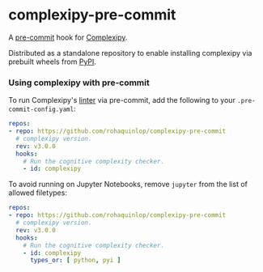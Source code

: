 # complexipy-pre-commit

A [pre-commit](https://pre-commit.com/) hook for [Complexipy](https://github.com/rohaquinlop/complexipy).

Distributed as a standalone repository to enable installing complexipy via prebuilt wheels from [PyPI](https://pypi.org/project/complexipy/).

### Using complexipy with pre-commit

To run Complexipy's [linter](https://github.com/rohaquinlop/complexipy) via pre-commit, add the following to your `.pre-commit-config.yaml`:

```yaml
repos:
- repo: https://github.com/rohaquinlop/complexipy-pre-commit
  # complexipy version.
  rev: v3.0.0
  hooks:
    # Run the cognitive complexity checker.
    - id: complexipy
```
To avoid running on Jupyter Notebooks, remove `jupyter` from the list of allowed filetypes:

```yaml
repos:
- repo: https://github.com/rohaquinlop/complexipy-pre-commit
  # complexipy version.
  rev: v3.0.0
  hooks:
    # Run the cognitive complexity checker.
    - id: complexipy
      types_or: [ python, pyi ]
```
